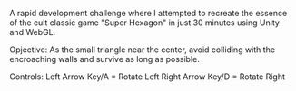 A rapid development challenge where I attempted to recreate the essence of the cult classic game "Super Hexagon" in just 30 minutes using Unity and WebGL.

Opjective:
As the small triangle near the center, avoid colliding with the encroaching walls and survive as long as possible.

Controls:
Left Arrow Key/A = Rotate Left
Right Arrow Key/D = Rotate Right
